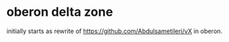 # oberon delta zone

initially starts as rewrite of https://github.com/Abdulsametileri/vX in oberon.
